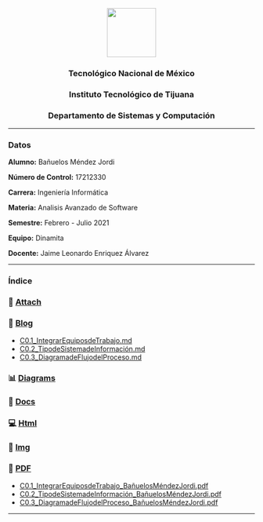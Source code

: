 <div align="center">
<img src="https://www.tijuana.tecnm.mx/wp-content/uploads/2018/09/logo-ITT-2018.jpg" width="100px">

### Tecnológico Nacional de México
### Instituto Tecnológico de Tijuana
### Departamento de Sistemas y Computación
___
</div>

### **Datos**
**Alumno:** Bañuelos Méndez Jordi

**Número de Control:** 17212330

**Carrera:** Ingeniería Informática

**Materia:** Analisis Avanzado de Software

**Semestre:** Febrero - Julio 2021

**Equipo:** Dinamita

**Docente:** Jaime Leonardo Enriquez Álvarez
___
### **Índice**
### :pencil: [Attach](https://github.com/BanuelosMendezJordi/Analisis_Avanzado_17212330/tree/main/attach)
### :date: [Blog](https://github.com/BanuelosMendezJordi/Analisis_Avanzado_17212330/blob/main/blog/README.md)
* [C0.1_IntegrarEquiposdeTrabajo.md](https://github.com/BanuelosMendezJordi/Analisis_Avanzado_17212330/blob/main/blog/C0.1_IntegrarEquiposdeTrabajo_Ba%C3%B1uelosMendezJordi.md)
* [C0.2_TipodeSistemadeInformación.md](https://github.com/BanuelosMendezJordi/Analisis_Avanzado_17212330/blob/main/blog/C0.2_TipodeSistemadeInformaci%C3%B3n_Ba%C3%B1uelosMendezJordi.md)
* [C0.3_DiagramadeFlujodelProceso.md](https://github.com/BanuelosMendezJordi/Analisis_Avanzado_17212330/blob/main/blog/C0.3_DiagramadeFlujodelProceso_BanuelosMendezJordi.md)

### :bar_chart: [Diagrams](https://github.com/BanuelosMendezJordi/Analisis_Avanzado_17212330/tree/main/diagrams)
### :page_with_curl: [Docs](https://github.com/BanuelosMendezJordi/Analisis_Avanzado_17212330/tree/main/docs)
### :computer: [Html](https://github.com/BanuelosMendezJordi/Analisis_Avanzado_17212330/tree/main/html)
### :mountain_bicyclist: [Img](https://github.com/BanuelosMendezJordi/Analisis_Avanzado_17212330/tree/main/img)
### :closed_book: [PDF](https://github.com/BanuelosMendezJordi/Analisis_Avanzado_17212330/tree/main/pdf)
* [C0.1_IntegrarEquiposdeTrabajo_BañuelosMéndezJordi.pdf](https://github.com/BanuelosMendezJordi/Analisis_Avanzado_17212330/blob/main/pdf/C0.1_IntegrarEquiposdeTrabajo_Ba%C3%B1uelosMendezJordi.pdf)
* [C0.2_TipodeSistemadeInformación_BañuelosMéndezJordi.pdf](https://github.com/BanuelosMendezJordi/Analisis_Avanzado_17212330/blob/main/pdf/C0.2_TipodeSistemadeInformaci%C3%B3n_Ba%C3%B1uelosMendezJordi.pdf)
* [C0.3_DiagramadeFlujodelProceso_BañuelosMéndezJordi.pdf](https://github.com/BanuelosMendezJordi/Analisis_Avanzado_17212330/blob/main/pdf/C0.3_DiagramadeFlujodelProceso_BanuelosMendezJordi.pdf)
___